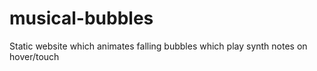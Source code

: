 # musical-bubbles
Static website which animates falling bubbles which play synth notes on hover/touch
